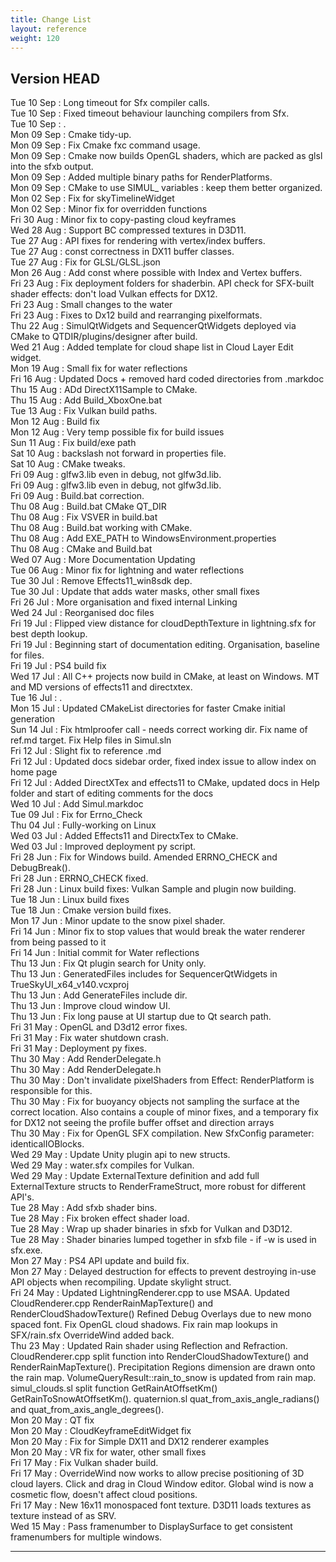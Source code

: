 ```yaml
---
title: Change List
layout: reference
weight: 120
---
```



Version HEAD
---
Tue 10 Sep : Long timeout for Sfx compiler calls.  
Tue 10 Sep : Fixed timeout behaviour launching compilers from Sfx.  
Tue 10 Sep : .  
Mon 09 Sep : Cmake tidy-up.  
Mon 09 Sep : Fix Cmake fxc command usage.  
Mon 09 Sep : Cmake now builds OpenGL shaders, which are packed as glsl into the sfxb output.  
Mon 09 Sep : Added multiple binary paths for RenderPlatforms.  
Mon 09 Sep : CMake to use SIMUL_ variables : keep them better organized.  
Mon 02 Sep : Fix for skyTimelineWidget  
Mon 02 Sep : Minor fix for overridden functions  
Fri 30 Aug : Minor fix to copy-pasting cloud keyframes  
Wed 28 Aug : Support BC compressed textures in D3D11.  
Tue 27 Aug : API fixes for rendering with vertex/index buffers.  
Tue 27 Aug : const correctness in DX11 buffer classes.  
Tue 27 Aug : Fix for GLSL/GLSL.json  
Mon 26 Aug : Add const where possible with Index and Vertex buffers.  
Fri 23 Aug : Fix deployment folders for shaderbin. API check for SFX-built shader effects: don't load Vulkan effects for DX12.  
Fri 23 Aug : Small changes to the water  
Fri 23 Aug : Fixes to Dx12 build and rearranging pixelformats.  
Thu 22 Aug : SimulQtWidgets and SequencerQtWidgets deployed via CMake to QTDIR/plugins/designer after build.  
Wed 21 Aug : Added template for cloud shape list in Cloud Layer Edit widget.  
Mon 19 Aug : Small fix for water reflections  
Fri 16 Aug : Updated Docs + removed hard coded directories from .markdoc  
Thu 15 Aug : ADd DirectX11Sample to CMake.  
Thu 15 Aug : Add Build_XboxOne.bat  
Tue 13 Aug : Fix Vulkan build paths.  
Mon 12 Aug : Build fix  
Mon 12 Aug : Very temp possible fix for build issues  
Sun 11 Aug : Fix build/exe path  
Sat 10 Aug : backslash not forward in properties file.  
Sat 10 Aug : CMake tweaks.  
Fri 09 Aug : glfw3.lib even in debug, not glfw3d.lib.  
Fri 09 Aug : glfw3.lib even in debug, not glfw3d.lib.  
Fri 09 Aug : Build.bat correction.  
Thu 08 Aug : Build.bat CMake QT_DIR  
Thu 08 Aug : Fix VSVER in build.bat  
Thu 08 Aug : Build.bat working with CMake.  
Thu 08 Aug : Add EXE_PATH to WindowsEnvironment.properties  
Thu 08 Aug : CMake and Build.bat  
Wed 07 Aug : More Documentation Updating  
Tue 06 Aug : Minor fix for lightning and water reflections  
Tue 30 Jul : Remove Effects11_win8sdk dep.  
Tue 30 Jul : Update that adds water masks, other small fixes  
Fri 26 Jul : More organisation and fixed internal Linking  
Wed 24 Jul : Reorganised doc files  
Fri 19 Jul : Flipped view distance for cloudDepthTexture in lightning.sfx for best depth lookup.  
Fri 19 Jul : Beginning start of documentation editing. Organisation, baseline for files.  
Fri 19 Jul : PS4 build fix  
Wed 17 Jul : All C++ projects now build in CMake, at least on Windows. MT and MD versions of effects11 and directxtex.  
Tue 16 Jul : .  
Mon 15 Jul : Updated CMakeList directories for faster Cmake initial generation  
Sun 14 Jul : Fix htmlproofer call - needs correct working dir. Fix name of ref.md target. Fix Help files in Simul.sln  
Fri 12 Jul : Slight fix to reference .md  
Fri 12 Jul : Updated docs sidebar order, fixed index issue to allow index on home page  
Fri 12 Jul : Added DirectXTex and effects11 to CMake, updated docs in Help folder and start of editing comments for the docs  
Wed 10 Jul : Add Simul.markdoc  
Tue 09 Jul : Fix for Errno_Check  
Thu 04 Jul : Fully-working on Linux  
Wed 03 Jul : Added Effects11 and DirectxTex to CMake.  
Wed 03 Jul : Improved deployment py script.  
Fri 28 Jun : Fix for Windows build. Amended ERRNO_CHECK and DebugBreak().  
Fri 28 Jun : ERRNO_CHECK fixed.  
Fri 28 Jun : Linux build fixes: Vulkan Sample and plugin now building.  
Tue 18 Jun : Linux build fixes  
Tue 18 Jun : Cmake version build fixes.  
Mon 17 Jun : Minor update to the snow pixel shader.  
Fri 14 Jun : Minor fix to stop values that would break the water renderer from being passed to it  
Fri 14 Jun : Initial commit for Water reflections  
Thu 13 Jun : Fix Qt plugin search for Unity only.  
Thu 13 Jun : GeneratedFiles includes for SequencerQtWidgets in TrueSkyUI_x64_v140.vcxproj  
Thu 13 Jun : Add GenerateFiles include dir.  
Thu 13 Jun : Improve cloud window UI.  
Thu 13 Jun : Fix long pause at UI startup due to Qt search path.  
Fri 31 May : OpenGL and D3d12 error fixes.  
Fri 31 May : Fix water shutdown crash.  
Fri 31 May : Deployment py fixes.  
Thu 30 May : Add RenderDelegate.h  
Thu 30 May : Add RenderDelegate.h  
Thu 30 May : Don't invalidate pixelShaders from Effect: RenderPlatform is responsible for this.  
Thu 30 May : Fix for buoyancy objects not sampling the surface at the correct location. Also contains a couple of minor fixes, and a temporary fix for DX12 not seeing the profile buffer offset and direction arrays  
Thu 30 May : Fix for OpenGL SFX compilation. New SfxConfig parameter: identicalIOBlocks.  
Wed 29 May : Update Unity plugin api to new structs.  
Wed 29 May : water.sfx compiles for Vulkan.  
Wed 29 May : Update ExternalTexture definition and add full ExternalTexture structs to RenderFrameStruct, more robust for different API's.  
Tue 28 May : Add sfxb shader bins.  
Tue 28 May : Fix broken effect shader load.  
Tue 28 May : Wrap up shader binaries in sfxb for Vulkan and D3D12.  
Tue 28 May : Shader binaries lumped together in sfxb file - if -w is used in sfx.exe.  
Mon 27 May : PS4 API update and build fix.  
Mon 27 May : Delayed destruction for effects to prevent destroying in-use API objects when recompiling. Update skylight struct.  
Fri 24 May : Updated LightningRenderer.cpp to use MSAA. Updated CloudRenderer.cpp RenderRainMapTexture() and RenderCloudShadowTexture() Refined Debug Overlays due to new mono spaced font. Fix OpenGL cloud shadows. Fix rain map lookups in SFX/rain.sfx OverrideWind added back.  
Thu 23 May : Updated Rain shader using Reflection and Refraction. CloudRenderer.cpp split function into RenderCloudShadowTexture() and RenderRainMapTexture(). Precipitation Regions dimension are drawn onto the rain map. VolumeQueryResult::rain_to_snow is updated from rain map. simul_clouds.sl split function GetRainAtOffsetKm() GetRainToSnowAtOffsetKm(). quaternion.sl quat_from_axis_angle_radians() and quat_from_axis_angle_degrees().  
Mon 20 May : QT fix  
Mon 20 May : CloudKeyframeEditWidget fix  
Mon 20 May : Fix for Simple DX11 and DX12 renderer examples  
Mon 20 May : VR fix for water, other small fixes  
Fri 17 May : Fix Vulkan shader build.  
Fri 17 May : OverrideWind now works to allow precise positioning of 3D cloud layers. Click and drag in Cloud Window editor. Global wind is now a cosmetic flow, doesn't affect cloud positions.  
Fri 17 May : New 16x11 monospaced font texture. D3D11 loads textures as texture instead of as SRV.  
Wed 15 May : Pass framenumber to DisplaySurface to get consistent framenumbers for multiple windows.  

<hr>
